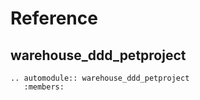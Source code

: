 # Reference

## warehouse_ddd_petproject

```{eval-rst}
.. automodule:: warehouse_ddd_petproject
   :members:
```
